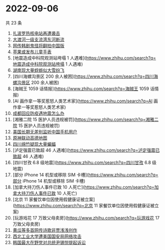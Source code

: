 # 2022-09-06

共 23 条

<!-- BEGIN -->
<!-- 最后更新时间 Tue Sep 06 2022 22:10:36 GMT+0800 (China Standard Time) -->

1. [扎波罗热核电站再遭袭击](https://www.zhihu.com/search?q=扎波罗热核电站再遭袭击)
1. [大渡河一级支流湾东河断流](https://www.zhihu.com/search?q=大渡河一级支流湾东河断流)
1. [网传韩剧鬼怪将翻拍中国版](https://www.zhihu.com/search?q=网传韩剧鬼怪将翻拍中国版)
1. [苹果或发布儿童手表](https://www.zhihu.com/search?q=苹果或发布儿童手表)
1. [地震造成中科院观测站垮塌 1 人遇难](https://www.zhihu.com/search?q=地震造成中科院观测站垮塌 1 人遇难)
1. [湖南现大量蜉蝣似大雪纷飞](https://www.zhihu.com/search?q=湖南现大量蜉蝣似大雪纷飞)
1. [四川海螺沟景区 200 余人被困](https://www.zhihu.com/search?q=四川海螺沟景区 200 余人被困)
1. [海贼王 1059 话情报](https://www.zhihu.com/search?q=海贼王 1059 话情报)
1. [AI 画作拿一等奖惹怒人类艺术家](https://www.zhihu.com/search?q=AI 画作拿一等奖惹怒人类艺术家)
1. [成都回应防疫遇地震怎么办](https://www.zhihu.com/search?q=成都回应防疫遇地震怎么办)
1. [湘雅二院 15 医护人员违规被罚](https://www.zhihu.com/search?q=湘雅二院 15 医护人员违规被罚)
1. [美国长期无差别监听中国手机用户](https://www.zhihu.com/search?q=美国长期无差别监听中国手机用户)
1. [原神联动高德地图](https://www.zhihu.com/search?q=原神联动高德地图)
1. [四川绵竹疑现大量蝙蝠](https://www.zhihu.com/search?q=四川绵竹疑现大量蝙蝠)
1. [泸定强震已致超 46 人遇难](https://www.zhihu.com/search?q=泸定强震已致超 46 人遇难)
1. [四川甘孜 6.8 级地震](https://www.zhihu.com/search?q=四川甘孜 6.8 级地震)
1. [部分 iPhone 14 机型或移除 SIM 卡槽](https://www.zhihu.com/search?q=部分 iPhone 14 机型或移除
   SIM 卡槽)
1. [加拿大持刀伤人事件已致 10 人死亡](https://www.zhihu.com/search?q=加拿大持刀伤人事件已致 10 人死亡)
1. [北京 11 家餐饮单位因使用假健康证被立案](https://www.zhihu.com/search?q=北京 11 家餐饮单位因使用假健康证被立案)
1. [玩游戏花 17 万致父母卖房](https://www.zhihu.com/search?q=玩游戏花 17 万致父母卖房)
1. [黄瓜等多首网传诗歌非贾浅浅创作](https://www.zhihu.com/search?q=黄瓜等多首网传诗歌非贾浅浅创作)
1. [西北工业大学遭美国国安局网络攻击](https://www.zhihu.com/search?q=西北工业大学遭美国国安局网络攻击)
1. [韩国最大在野党对总统尹锡悦提起诉讼](https://www.zhihu.com/search?q=韩国最大在野党对总统尹锡悦提起诉讼)

<!-- END -->
